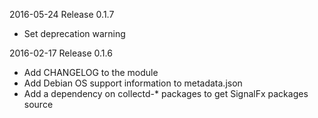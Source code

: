 2016-05-24 Release 0.1.7
  * Set deprecation warning

2016-02-17 Release 0.1.6

  * Add CHANGELOG to the module
  * Add Debian OS support information to metadata.json
  * Add a dependency on collectd-* packages to get SignalFx packages source

